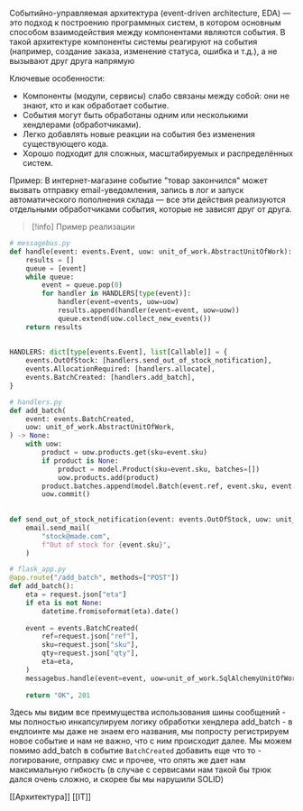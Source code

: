 Событийно-управляемая архитектура (event-driven architecture, EDA) — это подход к построению программных систем, в котором основным способом взаимодействия между компонентами являются события. В такой архитектуре компоненты системы реагируют на события (например, создание заказа, изменение статуса, ошибка и т.д.), а не вызывают друг друга напрямую

Ключевые особенности:
- Компоненты (модули, сервисы) слабо связаны между собой: они не знают, кто и как обработает событие.
- События могут быть обработаны одним или несколькими хендлерами (обработчиками).
- Легко добавлять новые реакции на события без изменения существующего кода.
- Хорошо подходит для сложных, масштабируемых и распределённых систем.

Пример:
В интернет-магазине событие "товар закончился" может вызвать отправку email-уведомления, запись в лог и запуск автоматического пополнения склада — все эти действия реализуются отдельными обработчиками события, которые не зависят друг от друга.

> [!info] Пример реализации
```python 
# messagebus.py
def handle(event: events.Event, uow: unit_of_work.AbstractUnitOfWork):  
    results = []  
    queue = [event]  
    while queue:  
        event = queue.pop(0)  
        for handler in HANDLERS[type(event)]:  
            handler(event=events, uow=uow)  
            results.append(handler(event=event, uow=uow))  
            queue.extend(uow.collect_new_events())  
    return results  
      
  
HANDLERS: dict[type[events.Event], list[Callable]] = {  
    events.OutOfStock: [handlers.send_out_of_stock_notification],  
    events.AllocationRequired: [handlers.allocate],  
    events.BatchCreated: [handlers.add_batch],  
}

# handlers.py
def add_batch(  
    event: events.BatchCreated,  
    uow: unit_of_work.AbstractUnitOfWork,  
) -> None:  
    with uow:  
        product = uow.products.get(sku=event.sku)  
        if product is None:  
            product = model.Product(sku=event.sku, batches=[])  
            uow.products.add(product)  
        product.batches.append(model.Batch(event.ref, event.sku, event.qty, event.eta))  
        uow.commit()  
  
  
def send_out_of_stock_notification(event: events.OutOfStock, uow: unit_of_work.AbstractUnitOfWork):  
    email.send_mail(  
        "stock@made.com",  
        f"Out of stock for {event.sku}",  
    )

# flask_app.py
@app.route("/add_batch", methods=["POST"])  
def add_batch():  
    eta = request.json["eta"]  
    if eta is not None:  
        datetime.fromisoformat(eta).date()  
          
    event = events.BatchCreated(  
        ref=request.json["ref"],  
        sku=request.json["sku"],  
        qty=request.json["qty"],  
        eta=eta,  
    )  
    messagebus.handle(event=event, uow=unit_of_work.SqlAlchemyUnitOfWork())  
      
    return "OK", 201
```

Здесь мы видим все преимущества использования шины сообщений - мы полностью инкапсулируем логику обработки хендлера add_batch - в ендпоинте мы даже не знаем его названия, мы попросту регистрируем новое событие и нам не важно, что с ним происходит далее. Мы можем помимо add_batch в событие `BatchCreated` добавить еще что то - логирование, отправку смс и прочее, что опять же дает нам максимальную гибкость (в случае с сервисами нам такой бы трюк дался очень сложно, и скорее бы мы нарушили SOLID)

[[Архитектура]] [[IT]]